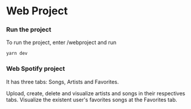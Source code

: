 # Web Project

### Run the project
To run the project, enter /webproject and run

```bash
yarn dev
```

### Web Spotify project
It has three tabs: Songs, Artists and Favorites.

Upload, create, delete and visualize artists and songs in their respectives tabs. Visualize the existent user's favorites songs at the Favorites tab.